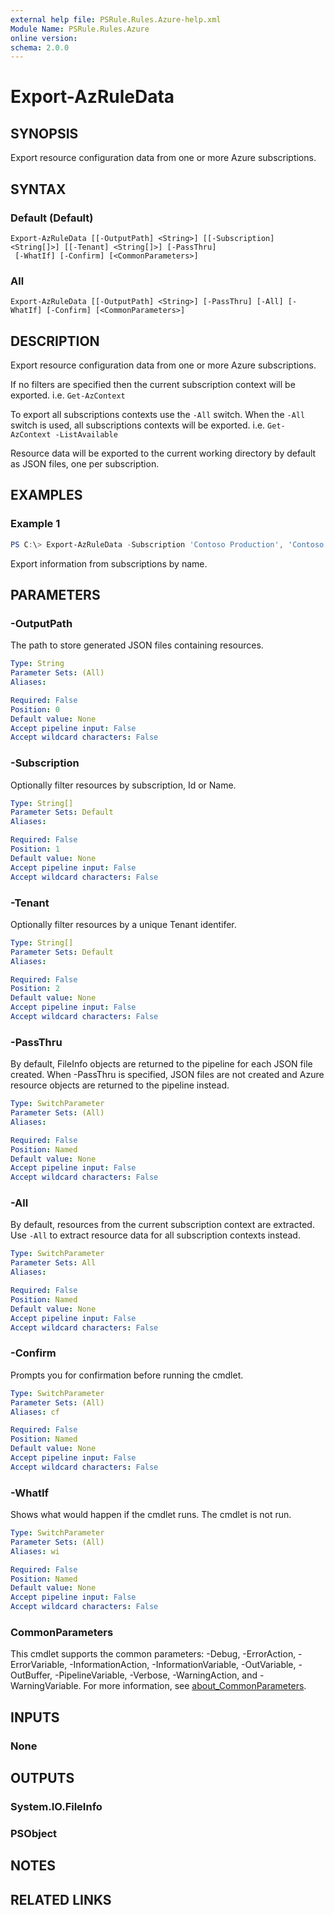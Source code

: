 ```yaml
---
external help file: PSRule.Rules.Azure-help.xml
Module Name: PSRule.Rules.Azure
online version:
schema: 2.0.0
---
```


# Export-AzRuleData

## SYNOPSIS

Export resource configuration data from one or more Azure subscriptions.

## SYNTAX

### Default (Default)

```text
Export-AzRuleData [[-OutputPath] <String>] [[-Subscription] <String[]>] [[-Tenant] <String[]>] [-PassThru]
 [-WhatIf] [-Confirm] [<CommonParameters>]
```

### All

```text
Export-AzRuleData [[-OutputPath] <String>] [-PassThru] [-All] [-WhatIf] [-Confirm] [<CommonParameters>]
```

## DESCRIPTION

Export resource configuration data from one or more Azure subscriptions.

If no filters are specified then the current subscription context will be exported. i.e. `Get-AzContext`

To export all subscriptions contexts use the `-All` switch. When the `-All` switch is used, all subscriptions contexts will be exported. i.e. `Get-AzContext -ListAvailable`

Resource data will be exported to the current working directory by default as JSON files, one per subscription.

## EXAMPLES

### Example 1

```powershell
PS C:\> Export-AzRuleData -Subscription 'Contoso Production', 'Contoso Non-production'
```

Export information from subscriptions by name.

## PARAMETERS

### -OutputPath

The path to store generated JSON files containing resources.

```yaml
Type: String
Parameter Sets: (All)
Aliases:

Required: False
Position: 0
Default value: None
Accept pipeline input: False
Accept wildcard characters: False
```

### -Subscription

Optionally filter resources by subscription, Id or Name.

```yaml
Type: String[]
Parameter Sets: Default
Aliases:

Required: False
Position: 1
Default value: None
Accept pipeline input: False
Accept wildcard characters: False
```

### -Tenant

Optionally filter resources by a unique Tenant identifer.

```yaml
Type: String[]
Parameter Sets: Default
Aliases:

Required: False
Position: 2
Default value: None
Accept pipeline input: False
Accept wildcard characters: False
```

### -PassThru

By default, FileInfo objects are returned to the pipeline for each JSON file created. When -PassThru is specified, JSON files are not created and Azure resource objects are returned to the pipeline instead.

```yaml
Type: SwitchParameter
Parameter Sets: (All)
Aliases:

Required: False
Position: Named
Default value: None
Accept pipeline input: False
Accept wildcard characters: False
```

### -All

By default, resources from the current subscription context are extracted. Use `-All` to extract resource data for all subscription contexts instead.

```yaml
Type: SwitchParameter
Parameter Sets: All
Aliases:

Required: False
Position: Named
Default value: None
Accept pipeline input: False
Accept wildcard characters: False
```

### -Confirm

Prompts you for confirmation before running the cmdlet.

```yaml
Type: SwitchParameter
Parameter Sets: (All)
Aliases: cf

Required: False
Position: Named
Default value: None
Accept pipeline input: False
Accept wildcard characters: False
```

### -WhatIf

Shows what would happen if the cmdlet runs. The cmdlet is not run.

```yaml
Type: SwitchParameter
Parameter Sets: (All)
Aliases: wi

Required: False
Position: Named
Default value: None
Accept pipeline input: False
Accept wildcard characters: False
```

### CommonParameters

This cmdlet supports the common parameters: -Debug, -ErrorAction, -ErrorVariable, -InformationAction, -InformationVariable, -OutVariable, -OutBuffer, -PipelineVariable, -Verbose, -WarningAction, and -WarningVariable. For more information, see [about_CommonParameters](http://go.microsoft.com/fwlink/?LinkID=113216).

## INPUTS

### None

## OUTPUTS

### System.IO.FileInfo

### PSObject

## NOTES

## RELATED LINKS
